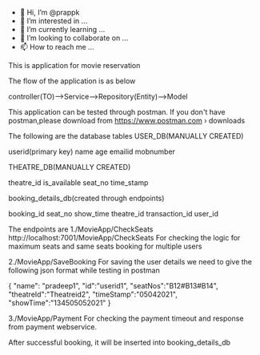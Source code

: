- 👋 Hi, I’m @prappk
- 👀 I’m interested in ...
- 🌱 I’m currently learning ...
- 💞️ I’m looking to collaborate on ...
- 📫 How to reach me ...

<!---
prappk/prappk is a ✨ special ✨ repository because its `README.md` (this file) appears on your GitHub profile.
You can click the Preview link to take a look at your changes.
--->

This is application for movie reservation

The flow of the application is as below

controller(TO)-->Service-->Repository(Entity)-->Model

This application can be tested through postman.
If you don't have postman,please download from
 https://www.postman.com › downloads


The following are the database tables 
USER_DB(MANUALLY CREATED)

userid(primary key)
name
age
emailid
mobnumber

THEATRE_DB(MANUALLY CREATED)

theatre_id
is_available
seat_no
time_stamp

booking_details_db(created through endpoints)

booking_id
seat_no
show_time
theatre_id
transaction_id
user_id

The endpoints are
1./MovieApp/CheckSeats
http://localhost:7001/MovieApp/CheckSeats
For checking the logic for maximum seats and same seats booking for multiple users
 

2./MovieApp/SaveBooking
For saving the user details we need to give the following json format while testing in postman

{
    "name": "pradeep1",
    "id":"userid1",
    "seatNos":"B12#B13#B14",
    "theatreId":"Theatreid2",
    "timeStamp":"05042021",
    "showTime":"134505052021"
}

3./MovieApp/Payment
For checking the payment timeout and response from payment webservice.

After successful booking, it will be inserted into booking_details_db
 









